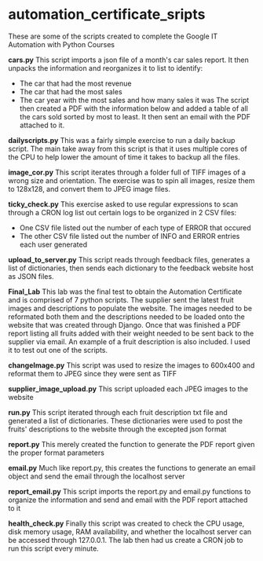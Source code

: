 # automation_certificate_sripts
These are some of the scripts created to complete the Google IT Automation with Python Courses

__cars.py__
This script imports a json file of a month's car sales report. 
It then unpacks the information and reorganizes it to list to identify:
  - The car that had the most revenue
  - The car that had the most sales
  - The car year with the most sales and how many sales it was
The script then created a PDF with the information below and added a table of all the cars sold sorted by most to least. It then sent an email with the PDF attached to it.

__dailyscripts.py__
This was a fairly simple exercise to run a daily backup script.  The main take away from this script is that it uses multiple cores of the CPU to help lower the amount of time it takes to backup all the files.

__image_cor.py__
This script iterates through a folder full of TIFF images of a wrong size and orientation.  The exercise was to spin all images, resize them to 128x128, and convert them to JPEG image files.

__ticky_check.py__
This exercise asked to use regular expressions to scan through a CRON log list out certain logs to be organized in 2 CSV files:
  - One CSV file listed out the number of each type of ERROR that occured
  - The other CSV file listed out the number of INFO and ERROR entries each user generated

__upload_to_server.py__
This script reads through feedback files, generates a list of dictionaries, then sends each dictionary to the feedback website host as JSON files.

__Final_Lab__
This lab was the final test to obtain the Automation Certificate and is comprised of 7 python scripts. 
The supplier sent the latest fruit images and descriptions to populate the website. The images needed to be reformated both them and the descriptions needed to be loaded onto the website that was created through Django. Once that was finished a PDF report listing all fruits added with their weight needed to be sent back to the supplier via email.
An example of a fruit description is also included. I used it to test out one of the scripts.

  __changeImage.py__
  This script was used to resize the images to 600x400 and reformat them to JPEG since they were sent as TIFF
  
  __supplier_image_upload.py__
  This script uploaded each JPEG images to the website
  
  __run.py__
  This script iterated through each fruit description txt file and generated a list of dictionaries. These dictionaries were used to post the fruits' descriptions to the website through the excepted json format
  
  __report.py__
  This merely created the function to generate the PDF report given the proper format parameters
  
  __email.py__
  Much like report.py, this creates the functions to generate an email object and send the email through the localhost server
  
  __report_email.py__
  This script imports the report.py and email.py functions to organize the information and send and email with the PDF report attached to it
  
  __health_check.py__
  Finally this script was created to check the CPU usage, disk memory usage, RAM availability, and whether the localhost server can be accessed through 127.0.0.1.
  The lab then had us create a CRON job to run this script every minute.
